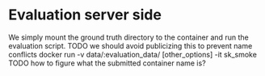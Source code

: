# Evaluation server side
We simply mount the ground truth directory to the container and run the evaluation script.
TODO we should avoid publicizing this to prevent name conflicts
docker run -v data/:evaluation_data/ [other_options] -it sk_smoke
TODO how to figure what the submitted container name is?
